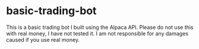 # basic-trading-bot

This is a basic trading bot I built using the Alpaca API. Please do not use this with real money, I have not tested it. I am not responsible for any damages caused if you use real money.
